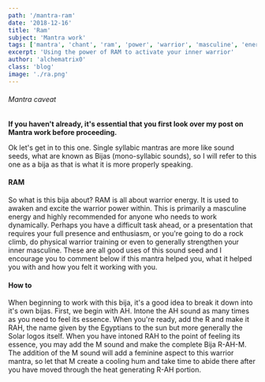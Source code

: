 ```yaml
---
path: '/mantra-ram'
date: '2018-12-16'
title: 'Ram'
subject: 'Mantra work'
tags: ['mantra', 'chant', 'ram', 'power', 'warrior', 'masculine', 'energy', 'polarity', 'action', 'key1', 'key4']
excerpt: 'Using the power of RAM to activate your inner warrior'
author: 'alchematrix0'
class: 'blog'
image: './ra.png'
---
```

###### Mantra caveat
**If you haven't already, it's essential that you first look over my post on Mantra work before proceeding.**

Ok let's get in to this one. Single syllabic mantras are more like sound seeds, what are known as Bijas (mono-syllabic sounds), so I will refer to this one as a bija as that is what it is more properly speaking.

#### RAM

So what is this bija about? RAM is all about warrior energy. It is used to awaken and excite the warrior power within. This is primarily a masculine energy and highly recommended for anyone who needs to work dynamically. Perhaps you have a difficult task ahead, or a presentation that requires your full presence and enthusiasm, or you're going to do a rock climb, do physical warrior training or even to generally strengthen your inner masculine. These are all good uses of this sound seed and I encourage you to comment below if this mantra helped you, what it helped you with and how you felt it working with you.

#### How to
When beginning to work with this bija, it's a good idea to break it down into it's own bijas.
First, we begin with AH. Intone the AH sound as many times as you need to feel its essence.
When you're ready, add the R and make it RAH, the name given by the Egyptians to the sun but more generally the Solar logos itself.
When you have intoned RAH to the point of feeling its essence, you may add the M sound and make the complete Bija R-AH-M.
The addition of the M sound will add a feminine aspect to this warrior mantra, so let that M create a cooling hum and take time to abide there after you have moved through the heat generating R-AH portion.
